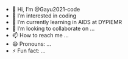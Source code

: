 - 👋 Hi, I’m @Gayu2021-code
- 👀 I’m interested in coding
- 🌱 I’m currently learning in AIDS at DYPIEMR 
- 💞️ I’m looking to collaborate on ...
- 📫 How to reach me ...
- 😄 Pronouns: ...
- ⚡ Fun fact: ...

<!---
Gayu2021-code/Gayu2021-code is a ✨ special ✨ repository because its `README.md` (this file) appears on your GitHub profile.
You can click the Preview link to take a look at your changes.
--->
